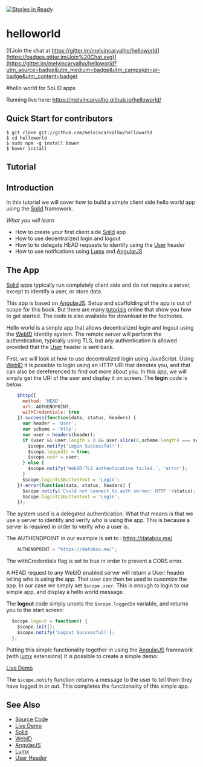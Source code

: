 [![Stories in Ready](https://badge.waffle.io/melvincarvalho/helloworld.png?label=ready&title=Ready)](https://waffle.io/melvincarvalho/helloworld)
# helloworld

[![Join the chat at https://gitter.im/melvincarvalho/helloworld](https://badges.gitter.im/Join%20Chat.svg)](https://gitter.im/melvincarvalho/helloworld?utm_source=badge&utm_medium=badge&utm_campaign=pr-badge&utm_content=badge)

#hello world for SoLiD apps

Running live here: https://melvincarvalho.github.io/helloworld/

Quick Start for contributors
----------------------------

```
$ git clone git://github.com/melvincarvalho/helloworld
$ cd helloworld
$ sudo npm -g install bower
$ bower install
```

## Tutorial

## Introduction

In this tutorial we will cover how to build a simple client side hello world app using the [Solid](https://github.com/solid) framework.  

*What you will learn*

* How to create your first client side [Solid](https://github.com/solid) app
* How to use decentralized login and logout
* How to to delegate HEAD requests to identify using the [User](https://www.w3.org/community/rww/wiki/User_Header) header
* How to use notifcations using [Lumx](http://ui.lumapps.com/) and [AngularJS](https://angularjs.org/)

## The App

[Solid](https://github.com/solid) apps typically run completely client side and do not require a server, except to identify a user, or store data.

This app is based on [AngularJS](https://angularjs.org/).  Setup and scaffolding of the app is out of scope for this book.  But there are many [tutorials](https://docs.angularjs.org/misc/started) online that show you how to get started.  The code is also available for download in the footnotes.

Hello world is a simple app that allows decentralized login and logout using the [WebID](http://webid.info/) Identity system.  The remote server will perform the authentication, typically using TLS, but any authentication is allowed provided that the [User](https://www.w3.org/community/rww/wiki/User_Header) header is sent back.


First, we will look at how to use decentralized login using JavaScript.  Using [WebID](http://webid.info/) it is possible to login using an HTTP URI that denotes you, and that can also be dereferenced to find out more about you.  In this app, we will simply get the URI of the user and display it on screen.  The **login** code is below:

```javascript
    $http({
      method: 'HEAD',
      url: AUTHENDPOINT,
      withCredentials: true
    }).success(function(data, status, headers) {
      var header = 'User';
      var scheme = 'http';
      var user = headers(header);
      if (user && user.length > 0 && user.slice(0,scheme.length) === scheme) {
        $scope.notify('Login Successful!');
        $scope.loggedIn = true;
        $scope.user = user;
      } else {
        $scope.notify('WebID-TLS authentication failed.', 'error');
      }
      $scope.loginTLSButtonText = 'Login';
    }).error(function(data, status, headers) {
      $scope.notify('Could not connect to auth server: HTTP '+status);
      $scope.loginTLSButtonText = 'Login';
    });


  ```

The system used is a delegated authentication.  What that means is that we use a server to identify and verify who is using the app.  This is because a server is required in order to verify who a user is.  

The AUTHENDPOINT in our example is set to : https://databox.me/

```javascript
    AUTHENDPOINT = "https://databox.me/";
```
The withCredentials flag is set to true in order to prevent a CORS error.

A HEAD request to any WebID enabled server will return a User: header telling who is using the app.  That user can then be used to cusomize the app.  In our case we simply set `$scope.user`.  This is enough to login to our simple app, and display a hello world message.

The **logout** code simply unsets the `$scope.loggedIn` variable, and returns you to the start screen:

```javascript
  $scope.logout = function() {
    $scope.init();
    $scope.notify('Logout Successful!');
  };
```

Putting this simple functionality together in using the [AngularJS](https://angularjs.org/) framework (with [lumx](http://ui.lumapps.com/) extensions) it is possible to create a simple demo:

  [Live Demo](http://melvincarvalho.github.io/helloworld/)

The `$scope.notify` function returns a message to the user to tell them they have logged in or out.  This completes the functionality of this simple app.

## See Also

* [Source Code](https://github.com/melvincarvalho/helloworld)
* [Live Demo](http://melvincarvalho.github.io/helloworld/)
* [Solid](https://github.com/solid)
* [WebID](http://webid.info/)
* [AngularJS](https://angularjs.org/)
* [Lumx](http://ui.lumapps.com/)
* [User Header](https://www.w3.org/community/rww/wiki/User_Header)

